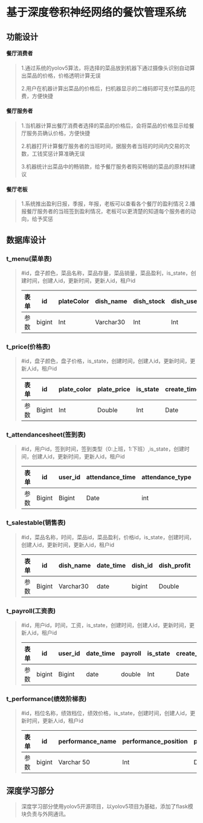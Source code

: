 # 基于深度卷积神经网络的餐饮管理系统

## 功能设计

#### 餐厅消费者

> 1.通过系统的yolov5算法，将选择的菜品放到机器下通过摄像头识别自动算出菜品的价格，价格透明计算无误
>
> 2.用户在机器计算出菜品的价格后，扫机器显示的二维码即可支付菜品的花费，方便快捷



#### 餐厅服务者

>1.当机器计算出餐厅消费者选择的菜品的价格后，会将菜品的价格显示给餐厅服务员确认价格，方便快捷
>
>2.机器打开计算餐厅服务者的当班时间，据服务者当班的时间内交易的次数，工钱奖惩计算准确无误
>
>3.机器统计出菜品中的畅销款，给予餐厅服务者购买畅销的菜品的原材料建议



#### 餐厅老板

>1.系统推出盈利日报，季报，年报，老板可以查看各个餐厅的盈利情况
>2.播报餐厅服务者的当班签到盈利情况，老板可以更清楚的知道每个服务者的动向，给予奖惩



## 数据库设计

### t_menu(菜单表)

>#id，盘子颜色，菜品名称，菜品存量，菜品销量，菜品盈利，is_state，创建时间，创建人id，更新时间，更新人id，租户id
>
>| 表单 | id     | plateColor | dish_name | dish_stock | dish_used | dish_profit | is_state | create_time | create_id | update_time | update_id | tenant_id |
>| ---- | ------ | ---------- | --------- | ---------- | --------- | ----------- | -------- | ----------- | --------- | ----------- | --------- | --------- |
>| 参数 | bigint | Int        | Varchar30 | Int        | Int       | double      | Int      | Date        | Bigint    | Date        | Bigint    | Bigint    |



### t_price(价格表)

>#id，盘子颜色，盘子价格，is_state，创建时间，创建人id，更新时间，更新人id，租户id
>
>| 表单 | id     | plate_color | plate_price | is_state | create_time | create_id | update_time | update_id | tenant_id |
>| ---- | ------ | ----------- | ----------- | -------- | ----------- | --------- | ----------- | --------- | --------- |
>| 参数 | Bigint | Int         | Double      | Int      | Date        | Bigint    | Date        | Bigint    | Bigint    |



### t_attendancesheet(签到表)

>#id，用户id，签到时间，签到类型（0:上班，1:下班）,is_state，创建时间，创建人id，更新时间，更新人id，租户id
>
>| 表单 | id     | user_id | attendance_time | attendance_type | is_state | create_time | create_id | update_time | update_id | tenant_id |
>| ---- | ------ | ------- | --------------- | --------------- | -------- | ----------- | --------- | ----------- | --------- | --------- |
>| 参数 | Bigint | Bigint  | Date            | int             | Int      | Date        | Bigint    | Date        | Bigint    | Bigint    |



### t_salestable(销售表)

>#id，菜品名称，时间，菜品id，菜品盈利，价格id，is_state，创建时间，创建人id，更新时间，更新人id，租户id
>
>| 表单 | id     | dish_name | date_time | dish_id | dish_profit | price_id | is_state | create_time | create_id | update_time | update_id | tenant_id |
>| ---- | ------ | --------- | --------- | ------- | ----------- | -------- | -------- | ----------- | --------- | ----------- | --------- | --------- |
>| 参数 | Bigint | Varchar30 | date      | bigint  | Double      | Bigint   | Int      | Date        | Bigint    | Date        | Bigint    | Bigint    |



### t_payroll(工资表)

>#id，用户id，时间，工资，is_state，创建时间，创建人id，更新时间，更新人id，租户id
>
>| 表单 | id     | user_id | date_time | payroll | is_state | create_time | create_id | update_time | update_id | tenant_id |
>| ---- | ------ | ------- | --------- | ------- | -------- | ----------- | --------- | ----------- | --------- | --------- |
>| 参数 | bigint | Bigint  | date      | double  | Int      | Date        | Bigint    | Date        | Bigint    | Bigint    |



### t_performance(绩效阶梯表)

>#id，档位名称，绩效档位，绩效价格，is_state，创建时间，创建人id，更新时间，更新人id，租户id
>
>| 表单 | id     | performance_name | performance_position | performance_pay | is_state | create_time | create_id | update_time | update_id | tenant_id |
>| ---- | ------ | ---------------- | -------------------- | --------------- | -------- | ----------- | --------- | ----------- | --------- | --------- |
>| 参数 | bigint | Varchar 50       | Int                  | Double          | Int      | Date        | Bigint    | Date        | Bigint    | Bigint    |



## 深度学习部分

>深度学习部分使用yolov5开源项目，以yolov5项目为基础，添加了flask模块负责与外网通讯。

